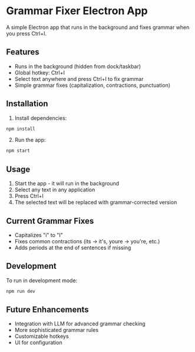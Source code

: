 # Grammar Fixer Electron App

A simple Electron app that runs in the background and fixes grammar when you press Ctrl+I.

## Features

- Runs in the background (hidden from dock/taskbar)
- Global hotkey: Ctrl+I
- Select text anywhere and press Ctrl+I to fix grammar
- Simple grammar fixes (capitalization, contractions, punctuation)

## Installation

1. Install dependencies:
```bash
npm install
```

2. Run the app:
```bash
npm start
```

## Usage

1. Start the app - it will run in the background
2. Select any text in any application
3. Press Ctrl+I
4. The selected text will be replaced with grammar-corrected version

## Current Grammar Fixes

- Capitalizes "i" to "I"
- Fixes common contractions (its → it's, youre → you're, etc.)
- Adds periods at the end of sentences if missing

## Development

To run in development mode:
```bash
npm run dev
```

## Future Enhancements

- Integration with LLM for advanced grammar checking
- More sophisticated grammar rules
- Customizable hotkeys
- UI for configuration

